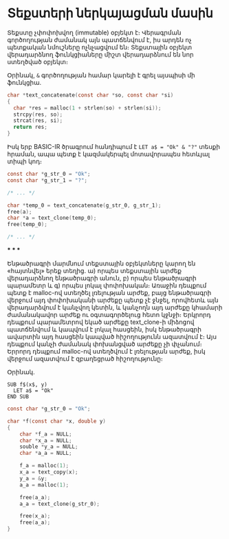 # Տեքստերի ներկայացման մասին

Տեքստը չփոփոխվող (immutable) օբյեկտ է։ Վերագրման գործողության 
ժամանակ այն պատճենվում է, իս արդեն ոչ պետքական նմուշները 
ոչնչացվում են։ Տեքստային օբյեկտ վերադարձնող ֆունկցիաները միշտ
վերադարձնում են նոր ստեղծված օբյեկտ։

Օրինակ, `&` գործողության համար կարելի է գրել այսպիսի մի ֆունկցիա.

```c
char *text_concatenate(const char *so, const char *si)
{
  char *res = malloc(1 + strlen(so) + strlen(si));
  strcpy(res, so);
  strcat(res, si);
  return res;
}
```

Իսկ երբ BASIC-IR ծրագրում հանդիպում է `LET a$ = "Ok" & "?"` տեսքի
հրաման, ապա պետք է կազմակերպել մոտավորապես հետևյալ տիպի կոդ։

```c
const char *g_str_0 = "Ok";
const char *g_str_1 = "?";

/* ... */

char *temp_0 = text_concatenate(g_str_0, g_str_1);
free(a);
char *a = text_clone(temp_0);
free(temp_0);

/* ... */
```

__* * *__

Ենթածրագրի մարմնում տեքստային օբյեկտները կարող են «հայտնվել» երեք 
տեղից. ա) որպես տեքստային արժեք վերադարձնող ենթածրագրի անուն,
բ) որպես ենթածրագրի պարամետր և գ) որպես լոկալ փոփոխական։ Առաջին 
դեպքում պետք է malloc-ով ստեղծել լռելության արժեք, բայց ենթածրագրի
վերջում այդ փոփոխականի արժեքը պետք չէ ջնջել, որովհետև այն վերադարձվում
է կանչվող կետին, և կանչողն այդ արժեքը կհամարի ժամանակավոր արժեք ու
օգտագործելուց հետո կջնջի։ Երկրորդ դեպքում պարամետրով եկած արժեքը 
text_clone-ի միձոցով պատճենվում և կապվում է լոկալ հասցեին, իսկ 
ենթածրագրի ավարտին այդ հասցեին կապված հիշողությունն ազատվում է։
Այս դեպքում կանչի ժամանակ փոխանցված արժեքը չի փչանում։ Երրորդ 
դեպքում malloc-ով ստեղծվում է լռելության արժեք, իսկ վերջում ազատվում
է զբաղեցրած հիշողությունը։

Օրինակ.

```basic
SUB f$(x$, y)
  LET a$ = "Ok"
END SUB
```

```c
const char *g_str_0 = "Ok";

char *f(const char *x, double y)
{
    char *f_a = NULL;
    char *x_a = NULL;
    souble *y_a = NULL;
    char *a_a = NULL;

    f_a = malloc(1);
    x_a = text_copy(x);
    y_a = &y;
    a_a = malloc(1);

    free(a_a);
    a_a = text_clone(g_str_0);

    free(x_a);
    free(a_a);
}
```


